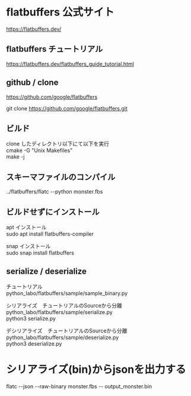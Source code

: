 # flatbuffers 公式サイト

https://flatbuffers.dev/


## flatbuffers チュートリアル

https://flatbuffers.dev/flatbuffers_guide_tutorial.html


## github / clone

https://github.com/google/flatbuffers

git clone https://github.com/google/flatbuffers.git


## ビルド

clone したディレクトリ以下にて以下を実行  
cmake -G "Unix Makefiles"  
make -j  


## スキーマファイルのコンパイル

../flatbuffers/flatc --python monster.fbs  


## ビルドせずにインストール

apt インストール  
sudo apt install flatbuffers-compiler  

snap インストール  
sudo snap install flatbuffers  


## serialize / deserialize

チュートリアル  
python_labo/flatbuffers/sample/sample_binary.py  

シリアライズ　チュートリアルのSourceから分離  
python_labo/flatbuffers/sample/serialize.py  
python3 serialize.py  

デシリアライズ　チュートリアルのSourceから分離  
python_labo/flatbuffers/sample/deserialize.py  
python3 deserialize.py  


# シリアライズ(bin)からjsonを出力する

flatc --json --raw-binary monster.fbs -- output_monster.bin  
